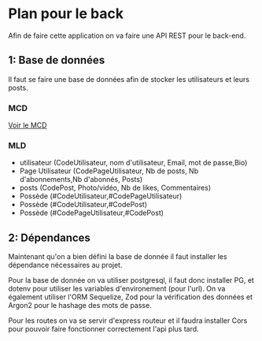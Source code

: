 # Plan pour le back

Afin de faire cette application on va faire une API REST pour le back-end.

## 1: Base de données

Il faut se faire une base de données afin de stocker les utilisateurs et leurs posts.

### MCD

[Voir le MCD](back/docs/mcd.excalidraw.png)

### MLD

- utilisateur (CodeUtilisateur, nom d'utilisateur, Email, mot de passe,Bio)
- Page Utilisateur (CodePageUtilisateur, Nb de posts, Nb d'abonnements,Nb d'abonnés, Posts)
- posts (CodePost, Photo/vidéo, Nb de likes, Commentaires)
- Possède (#CodeUtilisateur,#CodePageUtilisateur)
- Possède (#CodeUtilisateur,#CodePost)
- Possède (#CodePageUtilisateur,#CodePost)

## 2: Dépendances

Maintenant qu'on a bien défini la base de donnée il faut installer les dépendance nécessaires au projet.

Pour la base de donnée on va utiliser postgresql, il faut donc installer PG, et dotenv pour utiliser les variables d'environement (pour l'url).
On va également utiliser l'ORM Sequelize, Zod pour la vérification des données et Argon2 pour le hashage des mots de passe.

Pour les routes on va se servir d'express routeur et il faudra installer Cors pour pouvoir faire fonctionner correctement l'api plus tard.
